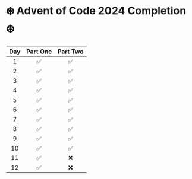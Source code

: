 # ❄️ Advent of Code 2024 Completion ❄️

| Day | Part One | Part Two |
| :-: | :------: | :------: |
|  1  |    ✅    |    ✅    |
|  2  |    ✅    |    ✅    |
|  3  |    ✅    |    ✅    |
|  4  |    ✅    |    ✅    |
|  5  |    ✅    |    ✅    |
|  6  |    ✅    |    ✅    |
|  7  |    ✅    |    ✅    |
|  8  |    ✅    |    ✅    |
|  9  |    ✅    |    ✅    |
| 10  |    ✅    |    ✅    |
| 11  |    ✅    |    ❌    |
| 12  |    ✅    |    ❌    |
